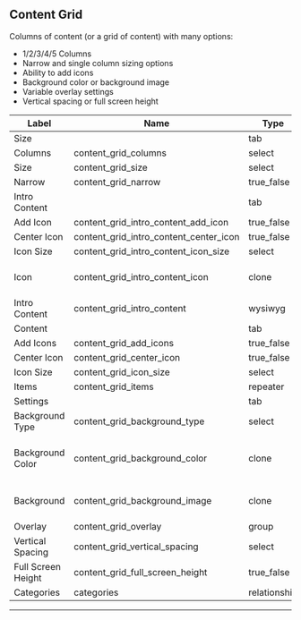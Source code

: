 ## Content Grid
Columns of content (or a grid of content) with many options:
- 1/2/3/4/5 Columns
- Narrow and single column sizing options
- Ability to add icons
- Background color or background image
- Variable overlay settings
- Vertical spacing or full screen height

<table class="fields-table">
  <thead>
    <th>Label</th>
    <th>Name</th>
    <th>Type</th>
    <th>Notes</th>
  </thead>
  <tbody>
        <tr>
          <td>Size</td>
          <td></td>
          <td>tab</td>
          <td></td>
        </tr>
        <tr>
          <td>Columns</td>
          <td>content_grid_columns</td>
          <td>select</td>
          <td></td>
        </tr>
        <tr>
          <td>Size</td>
          <td>content_grid_size</td>
          <td>select</td>
          <td></td>
        </tr>
        <tr>
          <td>Narrow</td>
          <td>content_grid_narrow</td>
          <td>true_false</td>
          <td></td>
        </tr>
        <tr>
          <td>Intro Content</td>
          <td></td>
          <td>tab</td>
          <td></td>
        </tr>
        <tr>
          <td>Add Icon</td>
          <td>content_grid_intro_content_add_icon</td>
          <td>true_false</td>
          <td></td>
        </tr>
        <tr>
          <td>Center Icon</td>
          <td>content_grid_intro_content_center_icon</td>
          <td>true_false</td>
          <td></td>
        </tr>
        <tr>
          <td>Icon Size</td>
          <td>content_grid_intro_content_icon_size</td>
          <td>select</td>
          <td></td>
        </tr>
                <tr>
                  <td>Icon</td>
                  <td>content_grid_intro_content_icon</td>
                  <td>clone</td>
                  <td> (Clone of Utility : Icon Field)</td>
                </tr>
        <tr>
          <td>Intro Content</td>
          <td>content_grid_intro_content</td>
          <td>wysiwyg</td>
          <td></td>
        </tr>
        <tr>
          <td>Content</td>
          <td></td>
          <td>tab</td>
          <td></td>
        </tr>
        <tr>
          <td>Add Icons</td>
          <td>content_grid_add_icons</td>
          <td>true_false</td>
          <td></td>
        </tr>
        <tr>
          <td>Center Icon</td>
          <td>content_grid_center_icon</td>
          <td>true_false</td>
          <td></td>
        </tr>
        <tr>
          <td>Icon Size</td>
          <td>content_grid_icon_size</td>
          <td>select</td>
          <td></td>
        </tr>
        <tr>
          <td>Items</td>
          <td>content_grid_items</td>
          <td>repeater</td>
          <td></td>
        </tr>
        <tr>
          <td>Settings</td>
          <td></td>
          <td>tab</td>
          <td></td>
        </tr>
        <tr>
          <td>Background Type</td>
          <td>content_grid_background_type</td>
          <td>select</td>
          <td></td>
        </tr>
                <tr>
                  <td>Background Color</td>
                  <td>content_grid_background_color</td>
                  <td>clone</td>
                  <td> (Clone of Utility : Background Color)</td>
                </tr>
                <tr>
                  <td>Background</td>
                  <td>content_grid_background_image</td>
                  <td>clone</td>
                  <td> (Clone of Utility : Image)</td>
                </tr>
        <tr>
          <td>Overlay</td>
          <td>content_grid_overlay</td>
          <td>group</td>
          <td></td>
        </tr>
        <tr>
          <td>Vertical Spacing</td>
          <td>content_grid_vertical_spacing</td>
          <td>select</td>
          <td></td>
        </tr>
        <tr>
          <td>Full Screen Height</td>
          <td>content_grid_full_screen_height</td>
          <td>true_false</td>
          <td></td>
        </tr>
        <tr>
          <td>Categories</td>
          <td>categories</td>
          <td>relationship</td>
          <td></td>
        </tr>
  </tbody>
</table>

***